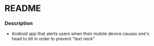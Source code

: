# README #

### Description ###

* Android app that alerts users when their mobile device causes one's head to tilt in order to prevent "text neck"
